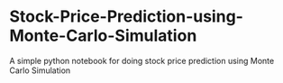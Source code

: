 # Stock-Price-Prediction-using-Monte-Carlo-Simulation
A simple python notebook for doing stock price prediction using Monte Carlo Simulation
